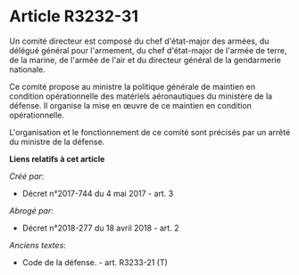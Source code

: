 # Article R3232-31

Un comité directeur est composé du chef d'état-major des armées, du délégué général pour l'armement, du chef d'état-major de
l'armée de terre, de la marine, de l'armée de l'air et du directeur général de la gendarmerie nationale.

Ce comité propose au ministre la politique générale de maintien en condition opérationnelle des matériels aéronautiques du
ministère de la défense. Il organise la mise en œuvre de ce maintien en condition opérationnelle.

L'organisation et le fonctionnement de ce comité sont précisés par un arrêté du ministre de la défense.

**Liens relatifs à cet article**

_Créé par_:

  - Décret n°2017-744 du 4 mai 2017 - art. 3

_Abrogé par_:

  - Décret n°2018-277 du 18 avril 2018 - art. 2

_Anciens textes_:

  - Code de la défense. - art. R3233-21 (T)
